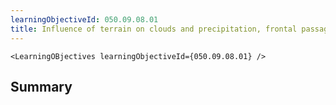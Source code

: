 ```yaml
---
learningObjectiveId: 050.09.08.01
title: Influence of terrain on clouds and precipitation, frontal passage
---
```


```tsx eval
<LearningOBjectives learningObjectiveId={050.09.08.01} />
```

## Summary
